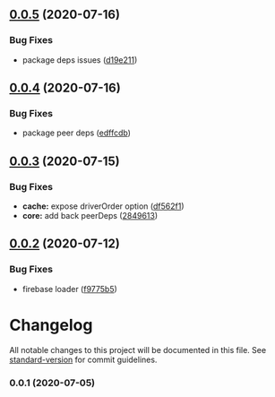 ## [0.0.5](https://github.com/rebasedjs/rebasedjs/compare/v0.0.4...v0.0.5) (2020-07-16)


### Bug Fixes

* package deps issues ([d19e211](https://github.com/rebasedjs/rebasedjs/commit/d19e21186e7c465b2295c8b1225b9632cb784b11))



## [0.0.4](https://github.com/rebasedjs/rebasedjs/compare/v0.0.3...v0.0.4) (2020-07-16)


### Bug Fixes

* package peer deps ([edffcdb](https://github.com/rebasedjs/rebasedjs/commit/edffcdbee87edb79a7a068a5564b6217931f791a))



## [0.0.3](https://github.com/rebasedjs/rebasedjs/compare/v0.0.2...v0.0.3) (2020-07-15)


### Bug Fixes

* **cache:** expose driverOrder option ([df562f1](https://github.com/rebasedjs/rebasedjs/commit/df562f127c15f7314727edb9d5970453f4147302))
* **core:** add back peerDeps ([2849613](https://github.com/rebasedjs/rebasedjs/commit/2849613be7a643de3efae5d5cf387ec183f34788))



## [0.0.2](https://github.com/rebasedjs/rebasedjs/compare/v0.0.1...v0.0.2) (2020-07-12)


### Bug Fixes

* firebase loader ([f9775b5](https://github.com/rebasedjs/rebasedjs/commit/f9775b5ee42ad8a943f5b481c186fa7d76a9c166))



# Changelog

All notable changes to this project will be documented in this file. See [standard-version](https://github.com/conventional-changelog/standard-version) for commit guidelines.

### 0.0.1 (2020-07-05)
